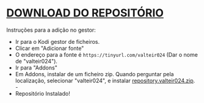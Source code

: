 # <a href="repository.valteir024.zip">DOWNLOAD DO REPOSITÓRIO</a>

Instruções para a adição no gestor:


<p align="left">
  <ul>
    <li>Ir para o Kodi gestor de ficheiros.</li>
    <li>Clicar em "Adicionar fonte"</li>
    <li>O endereço para a fonte é <code>https://tinyurl.com/valteir024</code> (Dar o nome de "valteir024").</li>
    <li>Ir para "Addons"</li>
    <li>Em Addons, instalar de um ficheiro zip. Quando perguntar pela localização, selecionar "valteir024", e instalar <a href="repository.valteir024.zip">repository.valteir024.zip</a>.</li>
    -
    <li>Repositório Instalado!</li>
    
</ul>

                                      
                                       

</p>


